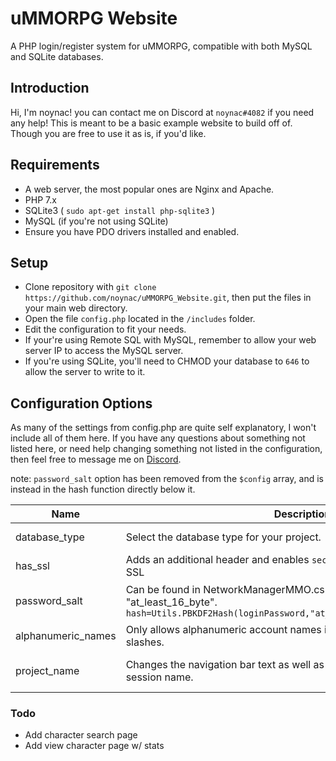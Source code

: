 # uMMORPG Website

A PHP login/register system for uMMORPG, compatible with both MySQL and SQLite databases.

## Introduction

Hi, I'm noynac! you can contact me on Discord at ``noynac#4082`` if you need any help!
This is meant to be a basic example website to build off of. Though you are free to use it as is, if you'd like.

## Requirements
* A web server, the most popular ones are Nginx and Apache.
* PHP 7.x
* SQLite3 ( ```sudo apt-get install php-sqlite3``` )
* MySQL (if you're not using SQLite)
* Ensure you have PDO drivers installed and enabled.

## Setup
* Clone repository with ``git clone https://github.com/noynac/uMMORPG_Website.git``, then put the files in your main web directory.
* Open the file ``config.php`` located in the ``/includes`` folder.
* Edit the configuration to fit your needs.
* If your're using Remote SQL with MySQL, remember to allow your web server IP to access the MySQL server.
* If you're using SQLite, you'll need to CHMOD your database to ``646`` to allow the server to write to it.

## Configuration Options

As many of the settings from config.php are quite self explanatory, I won't include all of them here.
If you have any questions about something not listed here, or need help changing something not
listed in the configuration, then feel free to message me on [Discord](https://discord.gg).

note: ``password_salt`` option has been removed from the ``$config`` array, and is instead in the hash function directly below it.

| Name | Description | Options |
| ------ | ------ | ------ |
| database_type | Select the database type for your project. | SQlite, MySQL |
| has_ssl | Adds an additional header and enables ``secure`` flag for sessions. Requires SSL | true, false |
| password_salt | Can be found in NetworkManagerMMO.cs on line 210. Default is "at_least_16_byte". ``hash=Utils.PBKDF2Hash(loginPassword,"at_least_16_byte"+loginAccount);``| Can be any string. |
| alphanumeric_names | Only allows alphanumeric account names if true. If false, strip tags and slashes. | true, false |
| project_name | Changes the navigation bar text as well as sets the ``server`` header and session name. | Can be any string. |

### Todo

 - Add character search page
 - Add view character page w/ stats
